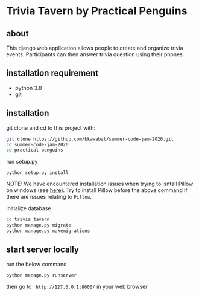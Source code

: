 # Trivia Tavern by Practical Penguins

## about
This django web application allows people to create and organize trivia events. Participants can then answer trivia question using their phones.

## installation requirement
* python 3.8
* git

## installation
git clone and cd to this project with:

```bash
git clone https://github.com/kkawabat/summer-code-jam-2020.git
cd summer-code-jam-2020
cd practical-penguins
```

run setup.py

    python setup.py install
    
NOTE: We have encountered installation issues when trying to isntall Pillow on windows (see [here](https://stackoverflow.com/questions/41188838/cant-install-pillow-in-windows)). 
Try to install Pillow before the above command if there are issues relating to `Pillow`. 
    
initialize database 

```bash
cd trivia_tavern
python manage.py migrate
python manage.py makemigrations
```

## start server locally
run the below command

    python manage.py runserver

then go to ` http://127.0.0.1:8000/` in your web browser
